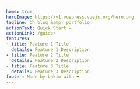 ```yaml
---
home: true
heroImage: https://v1.vuepress.vuejs.org/hero.png
tagline: bh blog &amp; portfolio
actionText: Quick Start →
actionLink: /guide/
features:
- title: Feature 1 Title
  details: Feature 1 Description
- title: Feature 2 Title
  details: Feature 2 Description
- title: Feature 3 Title
  details: Feature 3 Description
footer: Made by bhkim with ❤️
---
```

